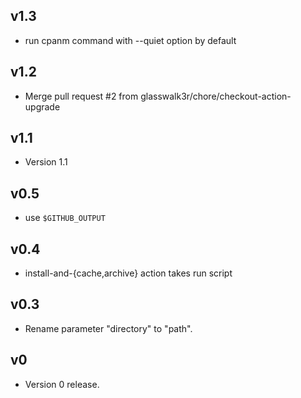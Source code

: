 ## v1.3

- run cpanm command with --quiet option by default

## v1.2

- Merge pull request #2 from glasswalk3r/chore/checkout-action-upgrade

## v1.1

- Version 1.1

## v0.5

- use `$GITHUB_OUTPUT`

## v0.4

- install-and-{cache,archive} action takes run script

## v0.3

- Rename parameter "directory" to "path".

## v0

- Version 0 release.
